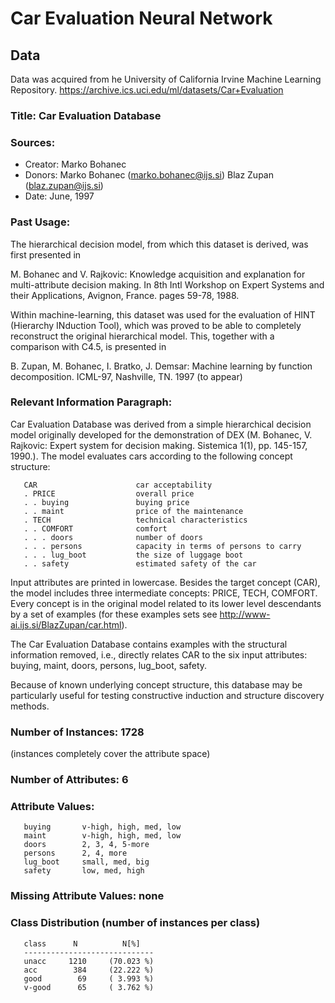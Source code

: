 # Car Evaluation Neural Network

## Data

Data was acquired from he University of California Irvine Machine Learning Repository.
https://archive.ics.uci.edu/ml/datasets/Car+Evaluation

### Title: Car Evaluation Database

### Sources:
  - Creator: Marko Bohanec
  - Donors: Marko Bohanec (marko.bohanec@ijs.si) Blaz Zupan (blaz.zupan@ijs.si)
  - Date: June, 1997

### Past Usage:

   The hierarchical decision model, from which this dataset is
   derived, was first presented in

   M. Bohanec and V. Rajkovic: Knowledge acquisition and explanation for
   multi-attribute decision making. In 8th Intl Workshop on Expert
   Systems and their Applications, Avignon, France. pages 59-78, 1988.

   Within machine-learning, this dataset was used for the evaluation
   of HINT (Hierarchy INduction Tool), which was proved to be able to
   completely reconstruct the original hierarchical model. This,
   together with a comparison with C4.5, is presented in

   B. Zupan, M. Bohanec, I. Bratko, J. Demsar: Machine learning by
   function decomposition. ICML-97, Nashville, TN. 1997 (to appear)

### Relevant Information Paragraph:

   Car Evaluation Database was derived from a simple hierarchical
   decision model originally developed for the demonstration of DEX
   (M. Bohanec, V. Rajkovic: Expert system for decision
   making. Sistemica 1(1), pp. 145-157, 1990.). The model evaluates
   cars according to the following concept structure:
```
   CAR                      car acceptability
   . PRICE                  overall price
   . . buying               buying price
   . . maint                price of the maintenance
   . TECH                   technical characteristics
   . . COMFORT              comfort
   . . . doors              number of doors
   . . . persons            capacity in terms of persons to carry
   . . . lug_boot           the size of luggage boot
   . . safety               estimated safety of the car
```
   Input attributes are printed in lowercase. Besides the target
   concept (CAR), the model includes three intermediate concepts:
   PRICE, TECH, COMFORT. Every concept is in the original model
   related to its lower level descendants by a set of examples (for
   these examples sets see http://www-ai.ijs.si/BlazZupan/car.html).

   The Car Evaluation Database contains examples with the structural
   information removed, i.e., directly relates CAR to the six input
   attributes: buying, maint, doors, persons, lug_boot, safety.

   Because of known underlying concept structure, this database may be
   particularly useful for testing constructive induction and
   structure discovery methods.

### Number of Instances: 1728
   (instances completely cover the attribute space)

### Number of Attributes: 6

### Attribute Values:
```
   buying       v-high, high, med, low
   maint        v-high, high, med, low
   doors        2, 3, 4, 5-more
   persons      2, 4, more
   lug_boot     small, med, big
   safety       low, med, high
```
### Missing Attribute Values: none

### Class Distribution (number of instances per class)
```
   class      N          N[%]
   -----------------------------
   unacc     1210     (70.023 %)
   acc        384     (22.222 %)
   good        69     ( 3.993 %)
   v-good      65     ( 3.762 %)
```
